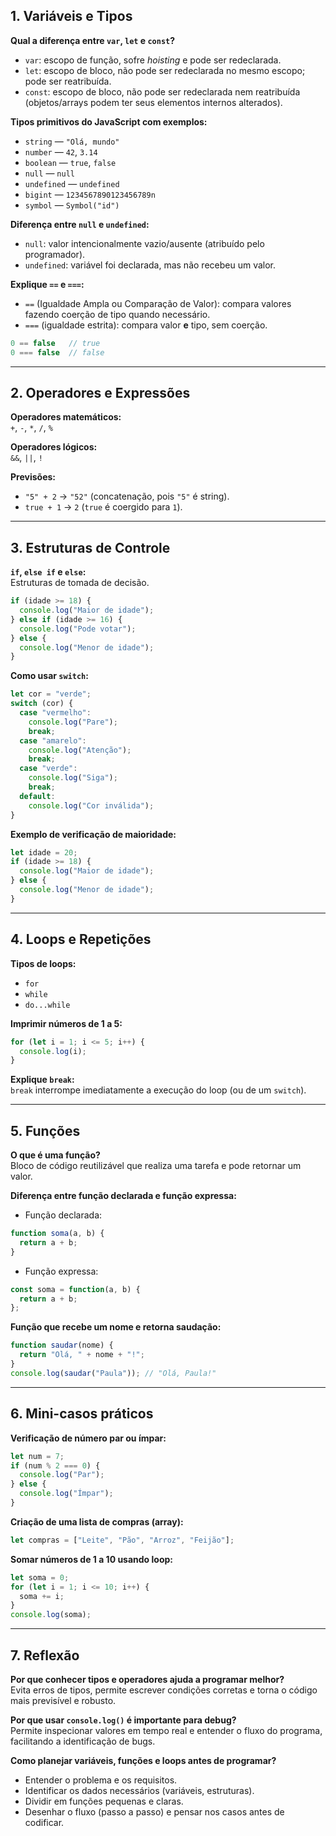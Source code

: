 ## 1. Variáveis e Tipos

**Qual a diferença entre `var`, `let` e `const`?**  
- `var`: escopo de função, sofre *hoisting* e pode ser redeclarada.  
- `let`: escopo de bloco, não pode ser redeclarada no mesmo escopo; pode ser reatribuída.  
- `const`: escopo de bloco, não pode ser redeclarada nem reatribuída (objetos/arrays podem ter seus elementos internos alterados).  

**Tipos primitivos do JavaScript com exemplos:**  
- `string` — `"Olá, mundo"`  
- `number` — `42`, `3.14`  
- `boolean` — `true`, `false`  
- `null` — `null`  
- `undefined` — `undefined`  
- `bigint` — `1234567890123456789n`  
- `symbol` — `Symbol("id")`  

**Diferença entre `null` e `undefined`:**  
- `null`: valor intencionalmente vazio/ausente (atribuído pelo programador).  
- `undefined`: variável foi declarada, mas não recebeu um valor.  

**Explique `==` e `===`:**  
- `==` (Igualdade Ampla ou Comparação de Valor): compara valores fazendo coerção de tipo quando necessário.  
- `===` (igualdade estrita): compara valor **e** tipo, sem coerção.  
```js
0 == false   // true
0 === false  // false
```

----------------------------------------

## 2. Operadores e Expressões

**Operadores matemáticos:**  
`+`, `-`, `*`, `/`, `%`

**Operadores lógicos:**  
`&&`, `||`, `!`  

**Previsões:**  
- `"5" + 2` → `"52"` (concatenação, pois `"5"` é string).  
- `true + 1` → `2` (`true` é coergido para `1`).  

-----------------------------------------

## 3. Estruturas de Controle

**`if`, `else if` e `else`:**  
Estruturas de tomada de decisão.  
```js
if (idade >= 18) {
  console.log("Maior de idade");
} else if (idade >= 16) {
  console.log("Pode votar");
} else {
  console.log("Menor de idade");
}
```

**Como usar `switch`:**
```js
let cor = "verde";
switch (cor) {
  case "vermelho":
    console.log("Pare");
    break;
  case "amarelo":
    console.log("Atenção");
    break;
  case "verde":
    console.log("Siga");
    break;
  default:
    console.log("Cor inválida");
}
```

**Exemplo de verificação de maioridade:**
```js
let idade = 20;
if (idade >= 18) {
  console.log("Maior de idade");
} else {
  console.log("Menor de idade");
}
```

----------------------------------------------------

## 4. Loops e Repetições

**Tipos de loops:**  
- `for`  
- `while`  
- `do...while`  

**Imprimir números de 1 a 5:**
```js
for (let i = 1; i <= 5; i++) {
  console.log(i);
}
```

**Explique `break`:**  
`break` interrompe imediatamente a execução do loop (ou de um `switch`).  

-------------------------------------------------

## 5. Funções

**O que é uma função?**  
Bloco de código reutilizável que realiza uma tarefa e pode retornar um valor.  

**Diferença entre função declarada e função expressa:**  
- Função declarada:
```js
function soma(a, b) {
  return a + b;
}
```

- Função expressa:
```js
const soma = function(a, b) {
  return a + b;
};
```

**Função que recebe um nome e retorna saudação:**
```js
function saudar(nome) {
  return "Olá, " + nome + "!";
}
console.log(saudar("Paula")); // "Olá, Paula!"
```

------------------------------------------------------

## 6. Mini-casos práticos

**Verificação de número par ou ímpar:**
```js
let num = 7;
if (num % 2 === 0) {
  console.log("Par");
} else {
  console.log("Ímpar");
}
```

**Criação de uma lista de compras (array):**
```js
let compras = ["Leite", "Pão", "Arroz", "Feijão"];
```

**Somar números de 1 a 10 usando loop:**
```js
let soma = 0;
for (let i = 1; i <= 10; i++) {
  soma += i;
}
console.log(soma); 
```

----------------------------------------------------

## 7. Reflexão

**Por que conhecer tipos e operadores ajuda a programar melhor?**  
Evita erros de tipos, permite escrever condições corretas e torna o código mais previsível e robusto.  

**Por que usar `console.log()` é importante para debug?**  
Permite inspecionar valores em tempo real e entender o fluxo do programa, facilitando a identificação de bugs.  

**Como planejar variáveis, funções e loops antes de programar?**  
- Entender o problema e os requisitos.  
- Identificar os dados necessários (variáveis, estruturas).  
- Dividir em funções pequenas e claras.  
- Desenhar o fluxo (passo a passo) e pensar nos casos antes de codificar.  
